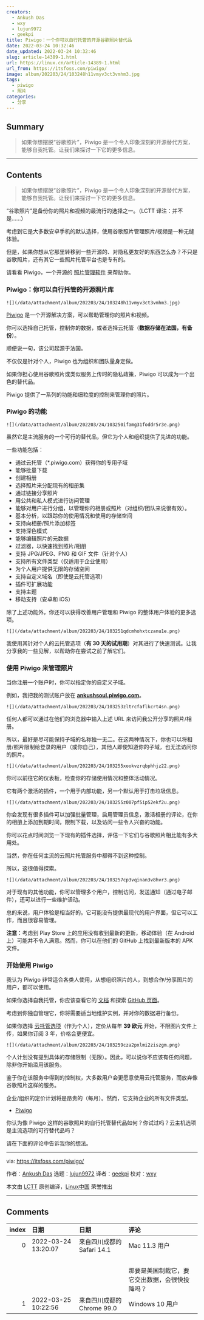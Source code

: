 ```yaml
---
creators:
  - Ankush Das
  - wxy
  - lujun9972
  - geekpi
title: Piwigo：一个你可以自行托管的开源谷歌照片替代品
date: 2022-03-24 10:32:46
date_updated: 2022-03-24 10:32:46
slug: article-14389-1.html
url: https://linux.cn/article-14389-1.html
url_from: https://itsfoss.com/piwigo/
image: album/202203/24/103248h11vmyv3ct3vmhm3.jpg
tags:
  - piwigo
  - 照片
categories:
  - 分享
---
```


## Summary

> 如果你想摆脱“谷歌照片”，Piwigo 是一个令人印象深刻的开源替代方案，能够自我托管。让我们来探讨一下它的更多信息。

***

<!-- more -->

## Contents

> 
> 如果你想摆脱“谷歌照片”，Piwigo 是一个令人印象深刻的开源替代方案，能够自我托管。让我们来探讨一下它的更多信息。
> 
> 
> 

“谷歌照片”是备份你的照片和视频的最流行的选择之一。（LCTT 译注：并不是……）

考虑到它是大多数安卓手机的默认选择，使用谷歌照片管理照片/视频是一种无缝体验。

但是，如果你想从它那里转移到一些开源的、对隐私更友好的东西怎么办？不只是谷歌照片，还有其它一些照片托管平台也是专有的。

请看看 Piwigo，一个开源的 [照片管理软件](https://itsfoss.com/linux-photo-management-software/) 来帮助你。

### Piwigo：你可以自行托管的开源照片库

`![](/data/attachment/album/202203/24/103248h11vmyv3ct3vmhm3.jpg)`

[Piwigo](https://piwigo.com/) 是一个开源解决方案，可以帮助管理你的照片和视频。

你可以选择自己托管，控制你的数据，或者选择云托管（**数据存储在法国，有备份**）。

顺便说一句，该公司起源于法国。

不仅仅是针对个人，Piwigo 也为组织和团队量身定做。

如果你担心使用谷歌照片或类似服务上传时的隐私政策，Piwigo 可以成为一个出色的替代品。

Piwigo 提供了一系列的功能和细粒度的控制来管理你的照片。

### Piwigo 的功能

`![](/data/attachment/album/202203/24/103250ifamg31foddr5r3e.png)`

虽然它是主流服务的一个可行的替代品，但它为个人和组织提供了先进的功能。

一些功能包括：

* 通过云托管（\*.piwigo.com）获得你的专用子域
* 能够批量下载
* 创建相册
* 选择照片来分配现有的相册集
* 通过链接分享照片
* 用公共和私人模式进行访问管理
* 能够对用户进行分组，以管理你的相册或照片（对组织/团队来说很有效）。
* 基本分析，以跟踪你的使用情况和使用的存储空间
* 支持向相册/照片添加标签
* 支持深色模式
* 能够编辑照片的元数据
* 过滤器，以快速找到照片/相册
* 支持 JPG/JPEG、PNG 和 GIF 文件（针对个人）
* 支持所有文件类型（仅适用于企业使用）
* 为个人用户提供无限的存储空间
* 支持自定义域名（即使是云托管选项）
* 插件可扩展功能
* 支持主题
* 移动支持（安卓和 iOS）

除了上述功能外，你还可以获得改善用户管理和 Piwigo 的整体用户体验的更多选项。

`![](/data/attachment/album/202203/24/103251qdcmhohxtczanu1e.png)`

我使用其针对个人的云托管选项（**有 30 天的试用期**）对其进行了快速测试。让我分享我的一些见解，以帮助你在尝试之前了解它们。

### 使用 Piwigo 来管理照片

当你注册一个账户时，你可以指定你的自定义子域。

例如，我把我的测试账户放在 **[ankushsoul.piwigo.com](http://ankushsoul.piwigo.com)**。

`![](/data/attachment/album/202203/24/103253zltrcfaflkcrt4sn.png)`

任何人都可以通过在他们的浏览器中输入上述 URL 来访问我公开分享的照片/相册。

所以，最好是尽可能保持子域的名称独一无二。在这两种情况下，你也可以将相册/照片限制给登录的用户（或你自己），其他人即使知道你的子域，也无法访问你的照片。

`![](/data/attachment/album/202203/24/103255xookvzrqbphhjz22.png)`

你可以前往它的仪表板，检查你的存储使用情况和整体活动情况。

它有两个激活的插件，一个用于内部功能，另一个默认用于打击垃圾信息。

`![](/data/attachment/album/202203/24/103255z007pf5ip52ekf2u.png)`

你会发现有很多插件可以加强批量管理，启用管理员信息，激活相册的评论，在你的相册上添加到期时间，限制下载，以及访问一些令人兴奋的功能。

你可以花点时间浏览一下现有的插件选择，评估一下它们与谷歌照片相比能有多大用处。

当然，你在任何主流的云照片托管服务中都得不到这种控制。

所以，这很值得探索。

`![](/data/attachment/album/202203/24/103257cp3vqinan3v8hvr3.png)`

对于现有的其他功能，你可以管理多个用户，控制访问，发送通知（通过电子邮件），还可以进行一些维护活动。

总的来说，用户体验是相当好的。它可能没有提供最现代的用户界面，但它可以工作，而且很容易管理。

**注意**：考虑到 Play Store 上的应用没有收到最新的更新，移动体验（在 Android 上）可能并不令人满意。然而，你可以在他们的 GitHub 上找到最新版本的 APK 文件。

### 开始使用 Piwigo

我认为 Piwigo 非常适合各类人使用，从想组织照片的人，到想合作/分享图片的用户，都可以使用。

如果你选择自我托管，你应该查看它的 [文档](https://piwigo.org/doc/doku.php) 和探索 [GitHub 页面](https://github.com/Piwigo)。

考虑到你独自管理它，你将需要适当地维护实例，并对你的数据进行备份。

如果你选择 [云托管选项](https://piwigo.com/pricing)（作为个人），定价从每年 **39 欧元** 开始，不限图片文件上传，如果你订阅 3 年，价格会更便宜。

`![](/data/attachment/album/202203/24/103259cza2pxlmi2ziszgm.png)`

个人计划没有提到具体的存储限制（无限）。因此，可以说你不应该有任何问题，除非你开始滥用该服务。

鉴于你在该服务中得到的控制权，大多数用户会更愿意使用云托管服务，而放弃像谷歌照片这样的服务。

企业/组织的定价计划将是昂贵的（每月）。然而，它支持企业的所有文件类型。

* [Piwigo](https://piwigo.com/)

你认为像 Piwigo 这样的谷歌照片的自行托管替代品如何？你试过吗？云主机选项是主流选项的可行替代品吗？

请在下面的评论中告诉我你的想法。

---

via: <https://itsfoss.com/piwigo/>

作者：[Ankush Das](https://itsfoss.com/author/ankush/) 选题：[lujun9972](https://github.com/lujun9972) 译者：[geekpi](https://github.com/geekpi) 校对：[wxy](https://github.com/wxy)

本文由 [LCTT](https://github.com/LCTT/TranslateProject) 原创编译，[Linux中国](https://linux.cn/) 荣誉推出

***

## Comments

|   index | 日期                | 日期                                       | 评论                                                                     |
|--------:|:--------------------|:-------------------------------------------|:-------------------------------------------------------------------------|
|       0 | 2022-03-24 13:20:07 | 来自四川成都的 Safari 14.1|Mac 11.3 用户   | 数据存储在法国？<br />                            |
|         |                     |                                            | <br />                                            |
|         |                     |                                            | 那要是美国制裁它，要它交出数据，会很快投降吗？                           |
|       1 | 2022-03-25 10:22:56 | 来自四川成都的 Chrome 99.0|Windows 10 用户 | 如果图片比较重要，还是自己搞个NAS比较好，也不贵。 |
